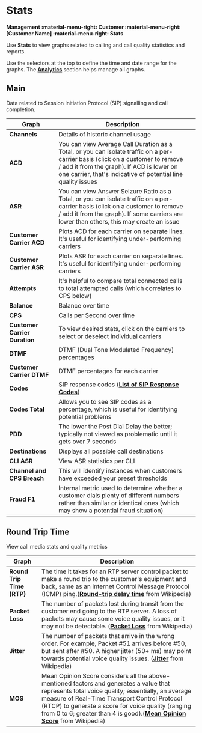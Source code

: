 # Stats

**Management :material-menu-right: Customer :material-menu-right: [Customer Name] :material-menu-right: Stats**

Use **Stats** to view graphs related to calling and call quality statistics and reports.

Use the selectors at the top to define the time and date range for the graphs. The [**Analytics**](https://docs.connexcs.com/developers/analytics/) section helps manage all graphs.

## Main

Data related to Session Initiation Protocol (SIP) signalling and call completion.  

| **Graph**                     | **Description**                                                                                                                                                                                                                              |   |
|-------------------------------|----------------------------------------------------------------------------------------------------------------------------------------------------------------------------------------------------------------------------------------------|---|
| **Channels**                  | Details of historic channel usage                                                                                                                                                                                                            |   |
| **ACD**                       | You can view Average Call Duration as a Total, or you can isolate traffic on a per-carrier basis (click on a customer to remove / add it from the graph). If ACD is lower on one carrier, that's indicative of potential line quality issues |   |
| **ASR**                       | You can view Answer Seizure Ratio as a Total, or you can isolate traffic on a per-carrier basis (click on a customer to remove / add it from the graph). If some carriers are lower than others, this may create an issue                    |   |
| **Customer Carrier ACD**      | Plots ACD for each carrier on separate lines. It's useful for identifying under-performing carriers                                                                                                                                          |   |
| **Customer Carrier ASR**      | Plots ASR for each carrier on separate lines. It's useful for identifying under-performing carriers                                                                                                                                          |   |
| **Attempts**                  | It's helpful to compare total connected calls to total attempted calls (which correlates to CPS below)                                                                                                                                       |   |
| **Balance**                   | Balance over time                                                                                                                                                                                                                            |   |
| **CPS**                       | Calls per Second over time                                                                                                                                                                                                                   |   |
| **Customer Carrier Duration** | To view desired stats, click on the carriers to select or deselect individual carriers                                                                                                                                                       |   |
| **DTMF**                      | DTMF (Dual Tone Modulated Frequency) percentages                                                                                                                                                                                             |   |
| **Customer Carrier DTMF**     | DTMF percentages for each carrier                                                                                                                                                                                                            |   |
| **Codes**                     | SIP response codes ([**List of SIP Response Codes**](https://en.wikipedia.org/wiki/List_of_SIP_response_codes))                                                                                                                              |   |
| **Codes Total**               | Allows you to see SIP codes as a percentage, which is useful for identifying potential problems                                                                                                                                              |   |
| **PDD**                       | The lower the Post Dial Delay the better; typically not viewed as problematic until it gets over 7 seconds                                                                                                                                   |   |
| **Destinations**              | Displays all possible call destinations                                                                                                                                                                                                      |   |
| **CLI ASR**                   | View ASR statistics per CLI                                                                                                                                                                                                                  |   |
| **Channel and CPS Breach**    | This will identify instances when customers have exceeded your preset thresholds                                                                                                                                                             |   |
| **Fraud F1**                  | Internal metric used to determine whether a customer dials plenty of different numbers rather than similar or identical ones (which may show a potential fraud situation)                                                                    |   |

## Round Trip Time

View call media stats and quality metrics

| **Graph**           | **Description**                                                                                                                                                                                                                                                                                                                                                                             |
|---------------------|-----------------------------------------------------------------------------------------------------------------------------------|
| **Round Trip Time (RTP)** | The time it takes for an RTP server control packet to make a round trip to the customer's equipment and back, same as an Internet Control Message Protocol (ICMP) ping.([**Round-trip delay time**](https://en.wikipedia.org/wiki/Round-trip_delay_time) from Wikipedia)                                                                                                                 |
| **Packet Loss**     | The number of packets lost during transit from the customer end going to the RTP server. A loss of packets may cause some voice quality issues, or it may not be detectable. ([**Packet Loss**](https://en.wikipedia.org/wiki/Packet_loss) from Wikipedia)                                                                                                                                  |
| **Jitter**          | The number of packets that arrive in the wrong order. For example, Packet #51 arrives before #50, but sent after #50. A higher jitter (50+ ms) may point towards potential voice quality issues. ([**Jitter**](https://en.wikipedia.org/wiki/Jitter) from Wikipedia)                                                                                                                     |
| **MOS**             | Mean Opinion Score considers all the above-mentioned factors and generates a value that represents total voice quality; essentially, an average measure of Real-Time Transport Control Protocol (RTCP) to generate a score for voice quality (ranging from 0 to 6; greater than 4 is good).([**Mean Opinion Score**](https://en.wikipedia.org/wiki/Mean_opinion_score) from Wikipedia)|
